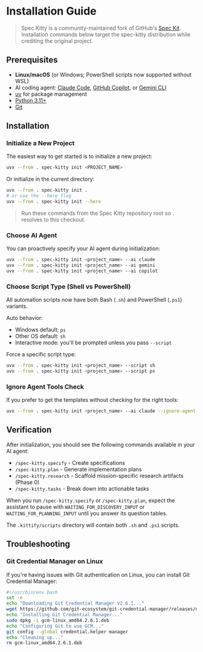 # Installation Guide

> Spec Kitty is a community-maintained fork of GitHub's [Spec Kit](https://github.com/github/spec-kit). Installation commands below target the spec-kitty distribution while crediting the original project.

## Prerequisites

- **Linux/macOS** (or Windows; PowerShell scripts now supported without WSL)
- AI coding agent: [Claude Code](https://www.anthropic.com/claude-code), [GitHub Copilot](https://code.visualstudio.com/), or [Gemini CLI](https://github.com/google-gemini/gemini-cli)
- [uv](https://docs.astral.sh/uv/) for package management
- [Python 3.11+](https://www.python.org/downloads/)
- [Git](https://git-scm.com/downloads)

## Installation

### Initialize a New Project

The easiest way to get started is to initialize a new project:

```bash
uvx --from . spec-kitty init <PROJECT_NAME>
```

Or initialize in the current directory:

```bash
uvx --from . spec-kitty init .
# or use the --here flag
uvx --from . spec-kitty init --here
```

> Run these commands from the Spec Kitty repository root so `.` resolves to this checkout.

### Choose AI Agent

You can proactively specify your AI agent during initialization:

```bash
uvx --from . spec-kitty init <project_name> --ai claude
uvx --from . spec-kitty init <project_name> --ai gemini
uvx --from . spec-kitty init <project_name> --ai copilot
```

### Choose Script Type (Shell vs PowerShell)

All automation scripts now have both Bash (`.sh`) and PowerShell (`.ps1`) variants.

Auto behavior:
- Windows default: `ps`
- Other OS default: `sh`
- Interactive mode: you'll be prompted unless you pass `--script`

Force a specific script type:
```bash
uvx --from . spec-kitty init <project_name> --script sh
uvx --from . spec-kitty init <project_name> --script ps
```

### Ignore Agent Tools Check

If you prefer to get the templates without checking for the right tools:

```bash
uvx --from . spec-kitty init <project_name> --ai claude --ignore-agent-tools
```

## Verification

After initialization, you should see the following commands available in your AI agent:
- `/spec-kitty.specify` - Create specifications
- `/spec-kitty.plan` - Generate implementation plans  
- `/spec-kitty.research` - Scaffold mission-specific research artifacts (Phase 0)
- `/spec-kitty.tasks` - Break down into actionable tasks

When you run `/spec-kitty.specify` or `/spec-kitty.plan`, expect the assistant to pause with `WAITING_FOR_DISCOVERY_INPUT` or `WAITING_FOR_PLANNING_INPUT` until you answer its question tables.

The `.kittify/scripts` directory will contain both `.sh` and `.ps1` scripts.

## Troubleshooting

### Git Credential Manager on Linux

If you're having issues with Git authentication on Linux, you can install Git Credential Manager:

```bash
#!/usr/bin/env bash
set -e
echo "Downloading Git Credential Manager v2.6.1..."
wget https://github.com/git-ecosystem/git-credential-manager/releases/download/v2.6.1/gcm-linux_amd64.2.6.1.deb
echo "Installing Git Credential Manager..."
sudo dpkg -i gcm-linux_amd64.2.6.1.deb
echo "Configuring Git to use GCM..."
git config --global credential.helper manager
echo "Cleaning up..."
rm gcm-linux_amd64.2.6.1.deb
```
